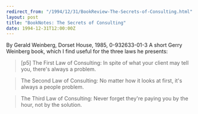 ```yaml
---
redirect_from: "/1994/12/31/BookReview-The-Secrets-of-Consulting.html"
layout: post
title: "BookNotes: The Secrets of Consulting"
date: 1994-12-31T12:00:00Z
---
```

By Gerald Weinberg, Dorset House, 1985, 0-932633-01-3
A short Gerry Weinberg book, which I find useful for the
three laws he presents:

> [p5] The First Law of Consulting:
> In spite of what your client may tell you, there's always a problem.

> The Second Law of Consulting:
> No matter how it looks at first, it's always a people problem.

> The Third Law of Consulting:
> Never forget they're paying you by the hour, not by the solution.
